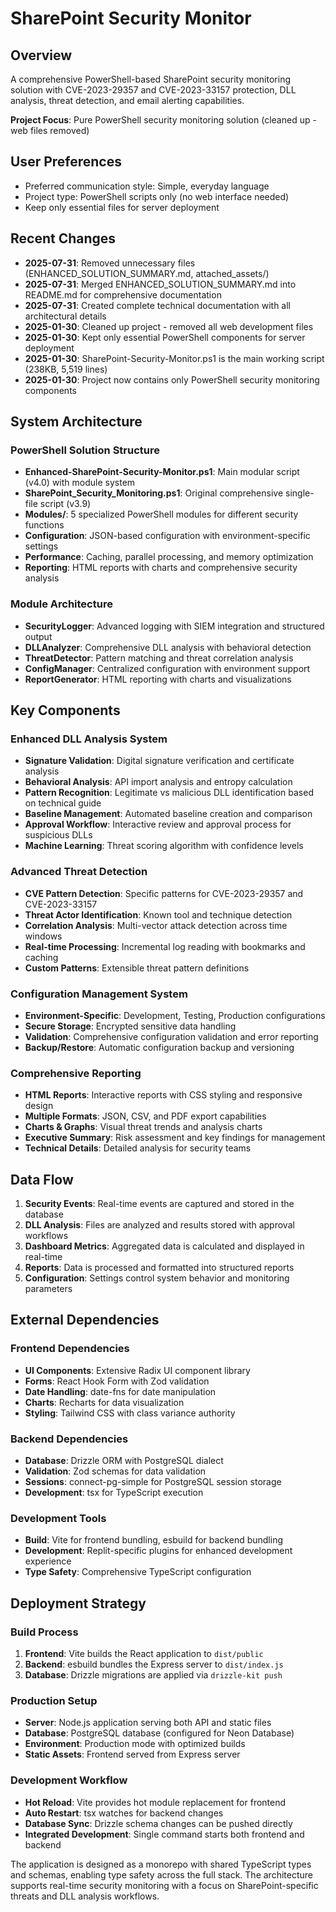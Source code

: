# SharePoint Security Monitor

## Overview

A comprehensive PowerShell-based SharePoint security monitoring solution with CVE-2023-29357 and CVE-2023-33157 protection, DLL analysis, threat detection, and email alerting capabilities.

**Project Focus**: Pure PowerShell security monitoring solution (cleaned up - web files removed)

## User Preferences

- Preferred communication style: Simple, everyday language
- Project type: PowerShell scripts only (no web interface needed)
- Keep only essential files for server deployment

## Recent Changes

- **2025-07-31**: Removed unnecessary files (ENHANCED_SOLUTION_SUMMARY.md, attached_assets/) 
- **2025-07-31**: Merged ENHANCED_SOLUTION_SUMMARY.md into README.md for comprehensive documentation
- **2025-07-31**: Created complete technical documentation with all architectural details
- **2025-01-30**: Cleaned up project - removed all web development files
- **2025-01-30**: Kept only essential PowerShell components for server deployment
- **2025-01-30**: SharePoint-Security-Monitor.ps1 is the main working script (238KB, 5,519 lines)
- **2025-01-30**: Project now contains only PowerShell security monitoring components

## System Architecture

### PowerShell Solution Structure
- **Enhanced-SharePoint-Security-Monitor.ps1**: Main modular script (v4.0) with module system
- **SharePoint_Security_Monitoring.ps1**: Original comprehensive single-file script (v3.9)
- **Modules/**: 5 specialized PowerShell modules for different security functions
- **Configuration**: JSON-based configuration with environment-specific settings
- **Performance**: Caching, parallel processing, and memory optimization
- **Reporting**: HTML reports with charts and comprehensive security analysis

### Module Architecture
- **SecurityLogger**: Advanced logging with SIEM integration and structured output
- **DLLAnalyzer**: Comprehensive DLL analysis with behavioral detection
- **ThreatDetector**: Pattern matching and threat correlation analysis
- **ConfigManager**: Centralized configuration with environment support
- **ReportGenerator**: HTML reporting with charts and visualizations

## Key Components

### Enhanced DLL Analysis System
- **Signature Validation**: Digital signature verification and certificate analysis
- **Behavioral Analysis**: API import analysis and entropy calculation
- **Pattern Recognition**: Legitimate vs malicious DLL identification based on technical guide
- **Baseline Management**: Automated baseline creation and comparison
- **Approval Workflow**: Interactive review and approval process for suspicious DLLs
- **Machine Learning**: Threat scoring algorithm with confidence levels

### Advanced Threat Detection
- **CVE Pattern Detection**: Specific patterns for CVE-2023-29357 and CVE-2023-33157
- **Threat Actor Identification**: Known tool and technique detection
- **Correlation Analysis**: Multi-vector attack detection across time windows
- **Real-time Processing**: Incremental log reading with bookmarks and caching
- **Custom Patterns**: Extensible threat pattern definitions

### Configuration Management System
- **Environment-Specific**: Development, Testing, Production configurations
- **Secure Storage**: Encrypted sensitive data handling
- **Validation**: Comprehensive configuration validation and error reporting
- **Backup/Restore**: Automatic configuration backup and versioning

### Comprehensive Reporting
- **HTML Reports**: Interactive reports with CSS styling and responsive design
- **Multiple Formats**: JSON, CSV, and PDF export capabilities
- **Charts & Graphs**: Visual threat trends and analysis charts
- **Executive Summary**: Risk assessment and key findings for management
- **Technical Details**: Detailed analysis for security teams

## Data Flow

1. **Security Events**: Real-time events are captured and stored in the database
2. **DLL Analysis**: Files are analyzed and results stored with approval workflows
3. **Dashboard Metrics**: Aggregated data is calculated and displayed in real-time
4. **Reports**: Data is processed and formatted into structured reports
5. **Configuration**: Settings control system behavior and monitoring parameters

## External Dependencies

### Frontend Dependencies
- **UI Components**: Extensive Radix UI component library
- **Forms**: React Hook Form with Zod validation
- **Date Handling**: date-fns for date manipulation
- **Charts**: Recharts for data visualization
- **Styling**: Tailwind CSS with class variance authority

### Backend Dependencies
- **Database**: Drizzle ORM with PostgreSQL dialect
- **Validation**: Zod schemas for data validation
- **Sessions**: connect-pg-simple for PostgreSQL session storage
- **Development**: tsx for TypeScript execution

### Development Tools
- **Build**: Vite for frontend bundling, esbuild for backend bundling
- **Development**: Replit-specific plugins for enhanced development experience
- **Type Safety**: Comprehensive TypeScript configuration

## Deployment Strategy

### Build Process
1. **Frontend**: Vite builds the React application to `dist/public`
2. **Backend**: esbuild bundles the Express server to `dist/index.js`
3. **Database**: Drizzle migrations are applied via `drizzle-kit push`

### Production Setup
- **Server**: Node.js application serving both API and static files
- **Database**: PostgreSQL database (configured for Neon Database)
- **Environment**: Production mode with optimized builds
- **Static Assets**: Frontend served from Express server

### Development Workflow
- **Hot Reload**: Vite provides hot module replacement for frontend
- **Auto Restart**: tsx watches for backend changes
- **Database Sync**: Drizzle schema changes can be pushed directly
- **Integrated Development**: Single command starts both frontend and backend

The application is designed as a monorepo with shared TypeScript types and schemas, enabling type safety across the full stack. The architecture supports real-time security monitoring with a focus on SharePoint-specific threats and DLL analysis workflows.